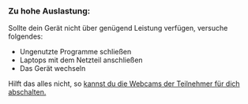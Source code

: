### Zu hohe Auslastung:
Sollte dein Gerät nicht über genügend Leistung verfügen, versuche folgendes:
* Ungenutzte Programme schließen 
* Laptops mit dem Netzteil anschließen
* Das Gerät wechseln

Hilft das alles nicht, so [kannst du die Webcams der Teilnehmer für dich abschalten.](disable_video.md)

